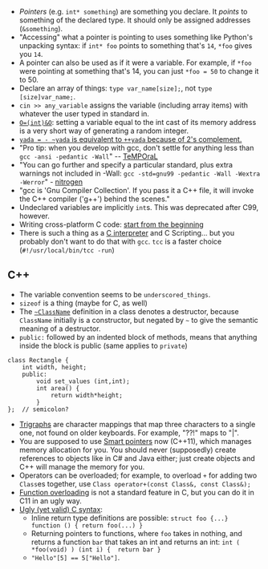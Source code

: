 * *Pointers* (e.g. `int* something`) are something you declare. It *points* to something of the declared type. It should only be assigned addresses (`&something`).
* "Accessing" what a pointer is pointing to uses something like Python's unpacking syntax: if `int* foo` points to something that's `14`, `*foo` gives you `14`.
* A pointer can also be used as if it were a variable. For example, if `*foo` were pointing at something that's 14, you can just `*foo = 50` to change it to 50.
* Declare an array of things: `type var_name[size];`, not `type [size]var_name;`.
* `cin >> any_variable` assigns the variable (including array items) with whatever the user typed in standard in.
* [`O=(int)&O`](https://github.com/duckythescientist/obfuscatedLife/blob/master/remarks.md#int-_2048ointo______): setting a variable equal to the int cast of its memory address is a very short way of generating a random integer.
* [`yada = - ~yada` is equivalent to `++yada` because of 2's complement.](https://github.com/duckythescientist/obfuscatedLife/blob/master/remarks.md#while__-__2048___oo0x41c64e6d123450x7fffffff1024150)
* "Pro tip: when you develop with gcc, don't settle for anything less than `gcc -ansi -pedantic -Wall`" -- [TeMPOraL](https://news.ycombinator.com/item?id=7156405)
* "You can go further and specify a particular standard, plus extra warnings not included in -Wall: `gcc -std=gnu99 -pedantic -Wall -Wextra -Werror`" - [nitrogen](https://news.ycombinator.com/item?id=7156405)
* "gcc is 'Gnu Compiler Collection'. If you pass it a C++ file, it will invoke the C++ compiler ('g++') behind the scenes."
* Undeclared variables are implicitly `int`s. This was deprecated after C99, however.
* Writing cross-platform C code: [start from the beginning](http://www.ski-epic.com/source_code_essays/ten_rules_for_writing_cross_platform_c_source_code.html)
* There is such a thing as a [C interpreter](http://www.reddit.com/r/programming/comments/2latu2/c4_c_in_4_functions/clt70uk) and C Scripting... but you probably don't want to do that with `gcc`. `tcc` is a faster choice (`#!/usr/local/bin/tcc -run`)

## C++

* The variable convention seems to be `underscored_things`.
* `sizeof` is a thing (maybe for C, as well)
* The [`~ClassName`](http://stackoverflow.com/a/1395509/1558430) definition in a class denotes a destructor, because `ClassName` initially is a constructor, but negated by `~` to give the semantic meaning of a destructor. 
* `public:` followed by an indented block of methods, means that anything inside the block is public (same applies to `private`)

```
class Rectangle {
    int width, height;
    public:
        void set_values (int,int);
        int area() {
            return width*height;
        }
};  // semicolon?
```

* [Trigraphs](http://stackoverflow.com/questions/7825055/what-does-the-c-operator-do) are character mappings that map three characters to a single one, not found on older keyboards. For example, "??!" maps to "|".
* You are supposed to use [Smart pointers](http://en.wikipedia.org/wiki/Smart_pointer) now (C++11), which manages memory allocation for you. You should never (supposedly) create references to objects like in C# and Java either; just create objects and C++ will manage the memory for you.
* Operators can be overloaded; for example, to overload `+` for adding two `Class`es together, use `Class operator+(const Class&, const Class&);`
* [Function overloading](https://www.reddit.com/r/programming/comments/3en2px/til_you_can_use_function_overloading_in_c/) is not a standard feature in C, but you can do it in C11 in an ugly way.
* [Ugly (yet valid) C syntax](http://blog.robertelder.org/weird-c-syntax/):
    * Inline return type definitions are possible: `struct foo {...} function () { return foo(...) }`
    * Returning pointers to functions, where `foo` takes in nothing, and returns a function `bar` that takes an int and returns an int: `int ( *foo(void) ) (int i) {  return bar }`
    * `"Hello"[5] == 5["Hello"]`.